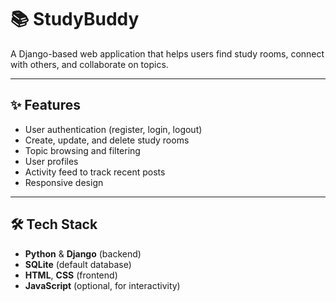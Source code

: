# 📚 StudyBuddy

A Django-based web application that helps users find study rooms, connect with others, and collaborate on topics.

---

## ✨ Features

- User authentication (register, login, logout)
- Create, update, and delete study rooms
- Topic browsing and filtering
- User profiles
- Activity feed to track recent posts
- Responsive design

---

## 🛠️ Tech Stack

- **Python** & **Django** (backend)
- **SQLite** (default database)
- **HTML**, **CSS** (frontend)
- **JavaScript** (optional, for interactivity)


